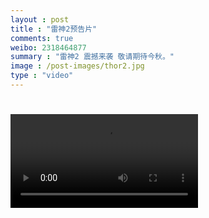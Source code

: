 ```yaml
---
layout : post
title : "雷神2预告片"
comments: true
weibo: 2318464877
summary : "雷神2 震撼来袭 敬请期待今秋。"
image : /post-images/thor2.jpg
type : "video"
---
```



<h1>
  <video controls="controls" autoplay="autoplay" preload="auto" x-webkit-airplay="allow" src="http://m.youku.com/webapp/cdnProxy?cdn=http%3A%2F%2Ff.youku.com%2Fplayer%2FgetFlvPath%2Fsid%2F136677858029209_01%2Fst%2Fmp4%2Ffileid%2F030008010051775A3485E908EB3D28B20629A8-D61A-937B-D630-73D56B9C689D%3FK%3Dea762490e0ba1e2d24116126%26hd%3D1" class="movie">
    
  </video>
</h1>

